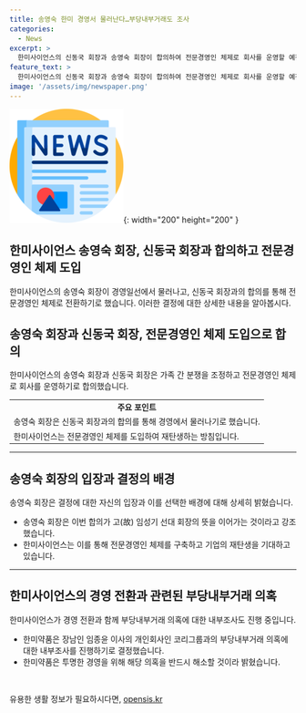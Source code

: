 ```yaml
---
title: 송영숙 한미 경영서 물러난다…부당내부거래도 조사
categories:
  - News
excerpt: >
  한미사이언스의 신동국 회장과 송영숙 회장이 합의하여 전문경영인 체제로 회사를 운영할 예정이다. 송 회장은 경영일선에서 물러나고, 신 회장과의 가족 간 분쟁을 해소하기로 결정했다. 한미사이언스의 주식매매계약으로 송 회장 측은 지분을 확보하며, 경영권 분쟁을 극적으로 해결했다. 한편, 한미약품은 중국법인과의 부당내부거래 의혹을 조사 중이며, 관련된 의혹은 해소될 예정이다.
feature_text: >
  한미사이언스의 신동국 회장과 송영숙 회장이 합의하여 전문경영인 체제로 회사를 운영할 예정이다. 송 회장은 경영일선에서 물러나고, 신 회장과의 가족 간 분쟁을 해소하기로 결정했다. 한미사이언스의 주식매매계약으로 송 회장 측은 지분을 확보하며, 경영권 분쟁을 극적으로 해결했다. 한편, 한미약품은 중국법인과의 부당내부거래 의혹을 조사 중이며, 관련된 의혹은 해소될 예정이다.
image: '/assets/img/newspaper.png'
---
```


<p><img src="/assets/img/newspaper.png" alt="kimp 속보" />{: width="200" height="200" }</p>

<h2 data-ke-size="size26">한미사이언스 송영숙 회장, 신동국 회장과 합의하고 전문경영인 체제 도입</h2>

<p data-ke-size="size16">한미사이언스의 송영숙 회장이 경영일선에서 물러나고, 신동국 회장과의 합의를 통해 전문경영인 체제로 전환하기로 했습니다. 이러한 결정에 대한 상세한 내용을 알아봅시다.</p>

<h2 data-ke-size="size24">송영숙 회장과 신동국 회장, 전문경영인 체제 도입으로 합의</h2>

<p data-ke-size="size16">한미사이언스의 송영숙 회장과 신동국 회장은 가족 간 분쟁을 조정하고 전문경영인 체제로 회사를 운영하기로 합의했습니다.</p>

<table>
<tbody>
<tr>
<td style="text-align: center; height: 17px;"><b>주요 포인트</b></td>
</tr>
<tr>
<td style="text-align: left; height: 17px;">송영숙 회장은 신동국 회장과의 합의를 통해 경영에서 물러나기로 했습니다.</td>
</tr>
<tr>
<td style="text-align: left; height: 17px;">한미사이언스는 전문경영인 체제를 도입하여 재탄생하는 방침입니다.</td>
</tr>
</tbody>
</table>

<hr>

<h2 data-ke-size="size24">송영숙 회장의 입장과 결정의 배경</h2>

<p data-ke-size="size16">송영숙 회장은 결정에 대한 자신의 입장과 이를 선택한 배경에 대해 상세히 밝혔습니다.</p>

<ul>
<li>송영숙 회장은 이번 합의가 고(故) 임성기 선대 회장의 뜻을 이어가는 것이라고 강조했습니다.</li>
<li>한미사이언스는 이를 통해 전문경영인 체제를 구축하고 기업의 재탄생을 기대하고 있습니다.</li>
</ul>

<hr>

<h2 data-ke-size="size24">한미사이언스의 경영 전환과 관련된 부당내부거래 의혹</h2>

<p data-ke-size="size16">한미사이언스가 경영 전환과 함께 부당내부거래 의혹에 대한 내부조사도 진행 중입니다.</p>

<ul>
<li>한미약품은 장남인 임종윤 이사의 개인회사인 코리그룹과의 부당내부거래 의혹에 대한 내부조사를 진행하기로 결정했습니다.</li>
<li>한미약품은 투명한 경영을 위해 해당 의혹을 반드시 해소할 것이라 밝혔습니다.</li>
</ul>

<p data-ke-size="size16">&nbsp;</p>
유용한 생활 정보가 필요하시다면, <a href="https://opensis.kr" rel="dofollow">opensis.kr</a>


